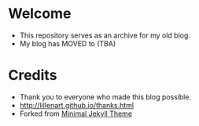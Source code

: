 # Welcome
- This repository serves as an archive for my old blog.
- My blog has MOVED to (TBA)


# Credits 
- Thank you to everyone who made this blog possible. 
- http://lillenart.github.io/thanks.html 
- Forked from [Minimal Jekyll Theme](https://github.com/orderedlist/minimal) 
